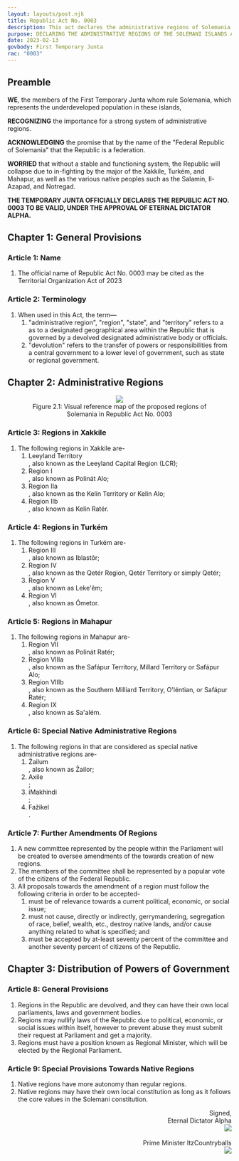```yaml
---
layout: layouts/post.njk
title: Republic Act No. 0003
description: This act declares the administrative regions of Solemania.
purpose: DECLARING THE ADMINISTRATIVE REGIONS OF THE SOLEMANI ISLANDS AND THE GOVERNMENTAL SYSTEM OF SOLEMANI REGIONS.
date: 2023-02-13
govbody: First Temporary Junta
rac: "0003"
---
```


## Preamble 
<p>
<b>WE</b>, the members of the First Temporary Junta whom rule Solemania, which represents the underdeveloped population in these islands,

<b>RECOGNIZING</b> the importance for a strong system of administrative regions.

<b>ACKNOWLEDGING</b> the promise that by the name of the "Federal Republic of Solemania" that the Republic is a federation.

<b>WORRIED</b> that without a stable and functioning system, the Republic will collapse due to in-fighting by the major of the Xakkile, Turkém, and Mahapur, as well as the various native peoples such as the Salamin, Il-Azapad, and Notregad.

<b>THE TEMPORARY JUNTA OFFICIALLY DECLARES THE REPUBLIC ACT NO. 0003 TO BE VALID, UNDER THE APPROVAL OF ETERNAL DICTATOR ALPHA.</b>
</p>

## Chapter 1: General Provisions

### Article 1: Name
<ol class="numeral">
    <li>The official name of Republic Act No. 0003 may be cited as the Territorial Organization Act of 2023</li>
</ol>

### Article 2: Terminology
<ol class="numeral">
    <li>When used in this Act, the term—
        <ol class="alpha list-inside">
            <li>"administrative region", "region", "state", and "territory" refers to a as to a designated geographical area within the Republic that is governed by a devolved designated administrative body or officials.</li>
            <li>"devolution" refers to the transfer of powers or responsibilities from a central government to a lower level of government, such as state or regional government.</li>
        </ol>
    </li>
</ol>

## Chapter 2: Administrative Regions
<figure>
    <center>
        <img src="/assets/img/region_map.png" class="w-auto h-[20rem] border-slate-700 border-4 mb-5 rounded-md" />
        <figcaption class="text-slate-700 break-normal italic">Figure 2.1: Visual reference map of the proposed regions of Solemania in Republic Act No. 0003</figcaption>
    </center>
</figure>

### Article 3: Regions in Xakkile
<ol class="numeral">
    <li>The following regions in Xakkile are-
    <ol class="alpha list-inside">
        <li><div class="py-0.5 inline-block"><span class="border-[#FA3223] border-2 text-[#FA3223] rounded-full px-2 py-0.5">Leeyland Territory</span></div>, also known as the Leeyland Capital Region (LCR);</li>
        <li><div class="py-0.5 inline-block"><span class="border-[#F0979D] border-2 text-[#F0979D] rounded-full px-2 py-0.5">Region I</span></div>, also known as Polinát Alo;</li>
        <li><div class="py-0.5 inline-block"><span class="border-[#418727] border-2 text-[#418727] rounded-full px-2 py-0.5">Region IIa</span></div>, also known as the Kelin Territory or Kelin Alo;</li>
        <li><div class="py-0.5 inline-block"><span class="border-[#6CDE65] border-2 text-[#6CDE65] rounded-full px-2 py-0.5">Region IIb</span></div>, also known as Kelin Ratér.</li>
    </ol>
</ol>

### Article 4: Regions in Turkém
<ol class="numeral">
    <li>The following regions in Turkém are-
        <ol class="alpha list-inside">
            <li><div class="py-0.5 inline-block"><span class="border-[#E184F4] border-2 text-[#E184F4] rounded-full px-2 py-0.5">Region III</span></div>, also known as Iblastōr;</li>
            <li><div class="py-0.5 inline-block"><span class="border-[#D02DBF] border-2 text-[#D02DBF] rounded-full px-2 py-0.5">Region IV</span></div>, also known as the Qetér Region, Qetér Territory or simply Qetér;</li>
            <li><div class="py-0.5 inline-block"><span class="border-[#9B141E] border-2 text-[#9B141E] rounded-full px-2 py-0.5">Region V</span></div>, also known as Leke'êm;</li>
            <li><div class="py-0.5 inline-block"><span class="border-[#EB579F] border-2 text-[#EB579F] rounded-full px-2 py-0.5">Region VI</span></div>, also known as Ómetor.</li>
        </ol>
    </li>
</ol>

### Article 5: Regions in Mahapur
<ol class="numeral">
    <li>The following regions in Mahapur are-
        <ol class="alpha list-inside">
            <li><div class="py-0.5 inline-block"><span class="border-[#60D1AC] border-2 text-[#60D1AC] rounded-full px-2 py-0.5">Region VII</span></div>, also known as Polinát Ratér;</li>
            <li><div class="py-0.5 inline-block"><span class="border-[#3982F7] border-2 text-[#3982F7] rounded-full px-2 py-0.5">Region VIIIa</span></div>, also known as the Safápur Territory, Millard Territory or Safápur Alo;</li>
            <li><div class="py-0.5 inline-block"><span class="border-[#77B1F9] border-2 text-[#77B1F9] rounded-full px-2 py-0.5">Region VIIIb</span></div>, also known as the Southern Milliard Territory, O'léntian, or Safápur Ratér;</li>
            <li><div class="py-0.5 inline-block"><span class="border-[#CF2CF6] border-2 text-[#CF2CF6] rounded-full px-2 py-0.5">Region IX</span></div>, also known as Sa'além.</li>
        </ol>
    </li>
</ol>

### Article 6: Special Native Administrative Regions
<ol class="numeral">
    <li>The following regions in that are considered as special native administrative regions are-
        <ol class="alpha list-inside">
            <li><div class="py-0.5 inline-block"><span class="border-[#F6C744] border-2 text-[#F6C744] rounded-full px-2 py-0.5">Žailum</span></div>, also known as Žailor;</li>
            <li><div class="py-0.5 inline-block"><span class="border-[#FAE291] border-2 text-[#FAE291] rounded-full px-2 py-0.5">Axile</span></div>;</li>
            <li><div class="py-0.5 inline-block"><span class="border-[#E9752E] border-2 text-[#E9752E] rounded-full px-2 py-0.5">iMakhindi</span></div>;</li>
            <li><div class="py-0.5 inline-block"><span class="border-[#F6C58E] border-2 text-[#F6C58E] rounded-full px-2 py-0.5">Fažikel</span></div>.</li>
        </ol>
    </li>
</ol>

### Article 7: Further Amendments Of Regions
<ol class="numeral">
    <li>A new committee represented by the people within the Parliament will be created to oversee amendments of the towards creation of new regions.</li>
    <li>The members of the committee shall be represented by a popular vote of the citizens of the Federal Republic.</li>
    <li>All proposals towards the amendment of a region must follow the following criteria in order to be accepted-
        <ol class="alpha list-inside">
            <li>must be of relevance towards a current political, economic, or social issue;</li>
            <li>must not cause, directly or indirectly, gerrymandering, segregation of race, belief, wealth, etc., destroy native lands, and/or cause anything related to what is specified; and</li>
            <li>must be accepted by at-least seventy percent of the committee and another seventy percent of citizens of the Republic.</li>
        </ol>
    </li>
</ol>

## Chapter 3: Distribution of Powers of Government

### Article 8: General Provisions
<ol class="numeral">
    <li>Regions in the Republic are devolved, and they can have their own local parliaments, laws and government bodies.</li>
    <li>Regions may nullify laws of the Republic due to political, economic, or social issues within itself, however to prevent abuse they must submit their request at Parliament and get a majority.</li>
    <li>Regions must have a position known as Regional Minister, which will be elected by the Regional Parliament.</li>
</ol>

### Article 9: Special Provisions Towards Native Regions
<ol class="numeral">
    <li>Native regions have more autonomy than regular regions.</li>
    <li>Native regions may have their own local constitution as long as it follows the core values in the Solemani constitution.</li>
</ol>

<div class="grid" style="text-align:right;">
    Signed,
    <div class="block">
        Eternal Dictator Alpha<br>
        <img src="/assets/img/Alpha-sig.png" class="h-12 w-auto float-right block">
    </div>
    <br>
    <div class="block">
        Prime Minister ItzCountryballs<br>
        <img src="/assets/img/Itz-sig.png" class="h-12 w-auto float-right block">
    </div>
</div>